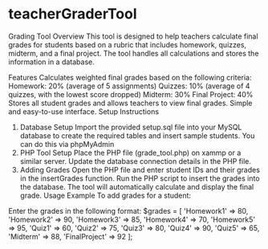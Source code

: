 # teacherGraderTool
Grading Tool
Overview
This tool is designed to help teachers calculate final grades for students based on a rubric that includes homework, quizzes, midterm, and a final project. The tool handles all calculations and stores the information in a database.

Features
Calculates weighted final grades based on the following criteria:
Homework: 20% (average of 5 assignments)
Quizzes: 10% (average of 4 quizzes, with the lowest score dropped)
Midterm: 30%
Final Project: 40%
Stores all student grades and allows teachers to view final grades.
Simple and easy-to-use interface.
Setup Instructions
1. Database Setup
Import the provided setup.sql file into your MySQL database to create the required tables and insert sample students.
You can do this via phpMyAdmin
2. PHP Tool Setup
Place the PHP file (grade_tool.php) on xammp or a similar server.
Update the database connection details in the PHP file.
3. Adding Grades
Open the PHP file and enter student IDs and their grades in the insertGrades function.
Run the PHP script to insert the grades into the database. The tool will automatically calculate and display the final grade.
Usage Example
To add grades for a student:

Enter the grades in the following format:
$grades = [
    'Homework1' => 80,
    'Homework2' => 90,
    'Homework3' => 85,
    'Homework4' => 70,
    'Homework5' => 95,
    'Quiz1' => 60,
    'Quiz2' => 75,
    'Quiz3' => 80,
    'Quiz4' => 90,
    'Quiz5' => 65,
    'Midterm' => 88,
    'FinalProject' => 92
];

